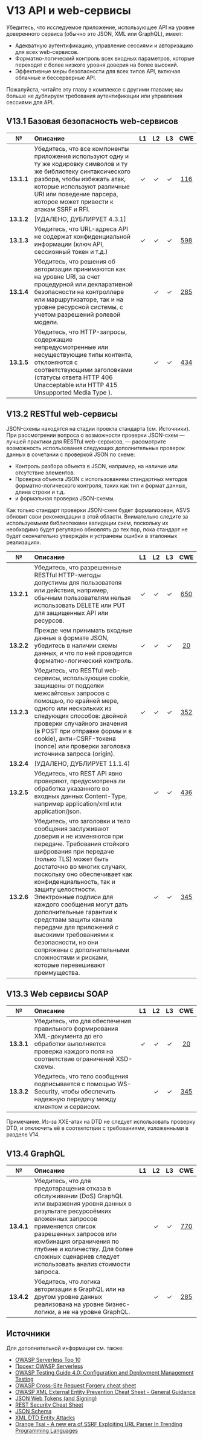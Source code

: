 # V13 API и web-сервисы

Убедитесь, что исследуемое приложение, использующее API на уровне доверенного сервиса (обычно это JSON, XML или GraphQL), имеет:

* Адекватную аутентификацию, управление сессиями и авторизацию для всех web-сервисов.
* Форматно-логический контроль всех входных параметров, которые переходят с более низкого уровня доверия на более высокий.
* Эффективные меры безопасности для всех типов API, включая облачные и бессерверные API.

Пожалуйста, читайте эту главу в комплексе с другими главами; мы больше не дублируем требования аутентификации или управления сессиями для API.

## V13.1 Базовая безопасность web-сервисов

| № | Описание | L1 | L2 | L3 | CWE |
| :---: | :--- | :---: | :---:| :---: | :---: |
| **13.1.1** | Убедитесь, что все компоненты приложения используют одну и ту же кодировку символов и ту же библиотеку синтаксического разбора, чтобы избежать атак, которые используют различные URI или поведение парсера, которое может привести к атакам SSRF и RFI. | ✓ | ✓ | ✓ | [116](https://cwe.mitre.org/data/definitions/116.html) |
| **13.1.2** | [УДАЛЕНО, ДУБЛИРУЕТ 4.3.1] | | | | |
| **13.1.3** | Убедитесь, что URL-адреса API не содержат конфиденциальной информации (ключ API, сессионный токен и т.д.) | ✓ | ✓ | ✓ | [598](https://cwe.mitre.org/data/definitions/598.html) |
| **13.1.4** | Убедитесь, что решения об авторизации принимаются как на уровне URI, за счет процедурной или декларативной безопасности на контроллере или маршрутизаторе, так и на уровне ресурсной системы, с учетом разрешений ролевой модели. | | ✓ | ✓ | [285](https://cwe.mitre.org/data/definitions/285.html) |
| **13.1.5** | Убедитесь, что HTTP-запросы, содержащие непредусмотренные или несуществующие типы контента, отклоняются с соответствующими заголовками (статусы ответа    HTTP 406 Unacceptable    или    HTTP 415 Unsupported Media Type   ). | | ✓ | ✓ | [434](https://cwe.mitre.org/data/definitions/434.html) |

## V13.2 RESTful web-сервисы

JSON-схемы находятся на стадии проекта стандарта (см. Источники). При рассмотрении вопроса о возможности проверки JSON-схем — лучшей практики для RESTful web-сервисов, — рассмотрите возможность использования следующих дополнительных проверок данных в сочетании с проверкой JSON по схеме:

* Контроль разбора объекта в JSON, например, на наличие или отсутствие элементов.
* Проверка объекта JSON с использованием стандартных методов форматно-логического контроля, таких как тип и формат данных, длина строки и т.д.
* и формальная проверка JSON-схемы.

Как только стандарт проверки JSON-схем будет формализован, ASVS обновит свои рекомендации в этой области. Внимательно следите за используемыми библиотеками валидации схем, поскольку их необходимо будет регулярно обновлять до тех пор, пока стандарт не будет окончательно утверждён и устранены ошибки в эталонных реализациях.

| № | Описание | L1 | L2 | L3 | CWE |
| :---: | :--- | :---: | :---:| :---: | :---: |
| **13.2.1** | Убедитесь, что разрешенные RESTful HTTP-методы допустимы для пользователя или действия, например, обычным пользователям нельзя использовать DELETE или PUT для защищенных API или ресурсов. | ✓ | ✓ | ✓ | [650](https://cwe.mitre.org/data/definitions/650.html) |
| **13.2.2** | Прежде чем принимать входные данные в формате JSON, убедитесь в наличии схемы данных, и что по ней проводится форматно-логический контроль. | ✓ | ✓ | ✓ | [20](https://cwe.mitre.org/data/definitions/20.html) |
| **13.2.3** | Убедитесь, что RESTful web-сервисы, использующие cookie, защищены от подделки межсайтовых запросов с помощью, по крайней мере, одного или нескольких из следующих способов: двойной проверки случайного значения (в POST при отправке формы и в cookie), анти-CSRF-токена (nonce) или проверки заголовка источника запроса (origin). | ✓ | ✓ | ✓ | [352](https://cwe.mitre.org/data/definitions/352.html) |
| **13.2.4** | [УДАЛЕНО, ДУБЛИРУЕТ 11.1.4] | | | | |
| **13.2.5** | Убедитесь, что REST API явно проверяют, предусмотрена ли обработка указанного во входных данных Content-Type, например application/xml или application/json. | | ✓ | ✓ | [436](https://cwe.mitre.org/data/definitions/436.html) |
| **13.2.6** | Убедитесь, что заголовки и тело сообщения заслуживают доверия и не изменяются при передаче. Требования стойкого шифрования при передаче (только TLS) может быть достаточно во многих случаях, поскольку оно обеспечивает как конфиденциальность, так и защиту целостности. Электронные подписи для каждого сообщения могут дать дополнительные гарантии к средствам защиты канала передачи для приложений с высокими требованиями к безопасности, но они сопряжены с дополнительными сложностями и рисками, которые перевешивают преимущества. | | ✓ | ✓ | [345](https://cwe.mitre.org/data/definitions/345.html) |

## V13.3 Web сервисы SOAP

| № | Описание | L1 | L2 | L3 | CWE |
| :---: | :--- | :---: | :---:| :---: | :---: |
| **13.3.1** | Убедитесь, что для обеспечения правильного формирования XML-документа до его обработки выполняется проверка каждого поля на соответствие ограничений XSD-схемы. | ✓ | ✓ | ✓ | [20](https://cwe.mitre.org/data/definitions/20.html) |
| **13.3.2** | Убедитесь, что тело сообщения подписывается с помощью WS-Security, чтобы обеспечить надежную передачу между клиентом и сервисом. | | ✓ | ✓ | [345](https://cwe.mitre.org/data/definitions/345.html) |

Примечание. Из-за XXE-атак на DTD не следует использовать проверку DTD, и отключить её в соответствии с требованиями, изложенными в разделе V14.

## V13.4 GraphQL

| № | Описание | L1 | L2 | L3 | CWE |
| :---: | :--- | :---: | :---:| :---: | :---: |
| **13.4.1** | Убедитесь, что для предотвращения отказа в обслуживании (DoS) GraphQL или выражения уровня данных в результате ресурсоёмких вложенных запросов применяется список разрешенных запросов или комбинация ограничения по глубине и количеству. Для более сложных сценариев следует использовать анализ стоимости запроса. | | ✓ | ✓ | [770](https://cwe.mitre.org/data/definitions/770.html) |
| **13.4.2** | Убедитесь, что логика авторизации в GraphQL или на другом уровне данных реализована на уровне бизнес-логики, а не на уровне GraphQL. | | ✓ | ✓ | [285](https://cwe.mitre.org/data/definitions/285.html) |

## Источники

Для дополнительной информации см. также:

* [OWASP Serverless Top 10](https://github.com/OWASP/Serverless-Top-10-Project/raw/master/OWASP-Top-10-Serverless-Interpretation-en.pdf)
* [Проект OWASP Serverless](https://owasp.org/www-project-serverless-top-10/)
* [OWASP Testing Guide 4.0: Configuration and Deployment Management Testing](https://owasp.org/www-project-web-security-testing-guide/stable/4-Web_Application_Security_Testing/02-Configuration_and_Deployment_Management_Testing/README.html)
* [OWASP Cross-Site Request Forgery cheat sheet](https://cheatsheetseries.owasp.org/cheatsheets/Cross-Site_Request_Forgery_Prevention_Cheat_Sheet.html)
* [OWASP XML External Entity Prevention Cheat Sheet - General Guidance](https://cheatsheetseries.owasp.org/cheatsheets/XML_External_Entity_Prevention_Cheat_Sheet.html#general-guidance)
* [JSON Web Tokens (and Signing)](https://jwt.io/)
* [REST Security Cheat Sheet](https://cheatsheetseries.owasp.org/cheatsheets/REST_Security_Cheat_Sheet.html)
* [JSON Schema](https://json-schema.org/specification.html)
* [XML DTD Entity Attacks](https://www.vsecurity.com/download/publications/XMLDTDEntityAttacks.pdf)
* [Orange Tsai - A new era of SSRF Exploiting URL Parser In Trending Programming Languages](https://www.blackhat.com/docs/us-17/thursday/us-17-Tsai-A-New-Era-Of-SSRF-Exploiting-URL-Parser-In-Trending-Programming-Languages.pdf)
